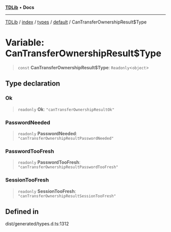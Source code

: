 [**TDLib**](../../../../../../README.md) • **Docs**

***

[TDLib](../../../../../../modules.md) / [index](../../../../../README.md) / [types](../../../README.md) / [default](../README.md) / CanTransferOwnershipResult$Type

# Variable: CanTransferOwnershipResult$Type

> `const` **CanTransferOwnershipResult$Type**: `Readonly`\<`object`\>

## Type declaration

### Ok

> `readonly` **Ok**: `"canTransferOwnershipResultOk"`

### PasswordNeeded

> `readonly` **PasswordNeeded**: `"canTransferOwnershipResultPasswordNeeded"`

### PasswordTooFresh

> `readonly` **PasswordTooFresh**: `"canTransferOwnershipResultPasswordTooFresh"`

### SessionTooFresh

> `readonly` **SessionTooFresh**: `"canTransferOwnershipResultSessionTooFresh"`

## Defined in

dist/generated/types.d.ts:1312
